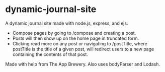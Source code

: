 dynamic-journal-site
===
A dynamic journal site made with node.js, express, and ejs.
* Compose pages by going to /compose and creating a post.
* Posts will then show up on the home page in truncated form.
* Clicking read more on any post or navigating to /postTitle, where postTitle is the title of a given post, will redirect users to a new page containing the contents of that post.

Made with help from The App Brewery. Also uses bodyParser and Lodash.
